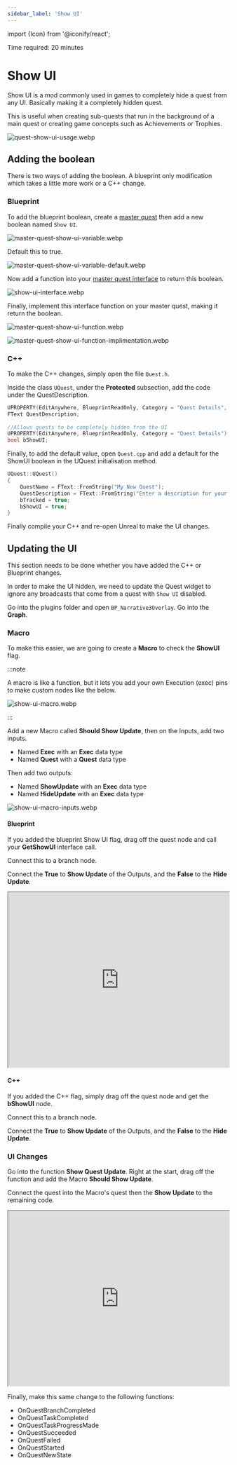 ```yaml
---
sidebar_label: 'Show UI'
---
```


import {Icon} from '@iconify/react';

<div class="action-time">
    <Icon icon="mdi:clock-time-eight-outline" height="20"></Icon> Time required: 20 minutes
</div>

# Show UI

Show UI is a mod commonly used in games to completely hide a quest from any UI. Basically making it a completely hidden quest.

This is useful when creating sub-quests that run in the background of a main quest or creating game concepts such as Achievements or Trophies.

![quest-show-ui-usage.webp](/img/quests/quest-show-ui-usage.webp)

## Adding the boolean

There is two ways of adding the boolean. A blueprint only modification which takes a little more work or a C++ change.

### Blueprint

To add the blueprint boolean, create a [master quest](../quests/index.md#master-quest) then add a new boolean named `Show UI`.

![master-quest-show-ui-variable.webp](/img/quests/master-quest-show-ui-variable.webp)

Default this to true.

![master-quest-show-ui-variable-default.webp](/img/quests/master-quest-show-ui-variable-default.webp)

Now add a function into your [master quest interface](../quests/index.md#master-quest-interface) to return this boolean.

![show-ui-interface.webp](/img/quests/show-ui-interface.webp)

Finally, implement this interface function on your master quest, making it return the boolean.

![master-quest-show-ui-function.webp](/img/quests/master-quest-show-ui-function.webp)

![master-quest-show-ui-function-implimentation.webp](/img/quests/master-quest-show-ui-function-implimentation.webp)

### C++

To make the C++ changes, simply open the file `Quest.h`.

Inside the class `UQuest`, under the **Protected** subsection, add the code under the QuestDescription.

```cpp
UPROPERTY(EditAnywhere, BlueprintReadOnly, Category = "Quest Details", meta = (MultiLine = true))
FText QuestDescription;
	
//Allows quests to be completely hidden from the UI
UPROPERTY(EditAnywhere, BlueprintReadOnly, Category = "Quest Details")
bool bShowUI;
```

Finally, to add the default value, open `Quest.cpp` and add a default for the ShowUI boolean in the UQuest initialisation method.

```cpp
UQuest::UQuest()
{
	QuestName = FText::FromString("My New Quest");
	QuestDescription = FText::FromString("Enter a description for your quest here.");
	bTracked = true;
	bShowUI = true;
}
```

Finally compile your C++ and re-open Unreal to make the UI changes.

## Updating the UI

This section needs to be done whether you have added the C++ or Blueprint changes.

In order to make the UI hidden, we need to update the Quest widget to ignore any broadcasts that come from a quest with `Show UI` disabled.

Go into the plugins folder and open `BP_Narrative3Overlay`. Go into the **Graph**.

### Macro

To make this easier, we are going to create a **Macro** to check the **ShowUI** flag.

:::note

A macro is like a function, but it lets you add your own Execution (exec) pins to make custom nodes like the below.

![show-ui-macro.webp](/img/quests/mods/show-ui-macro.webp)

:::

Add a new Macro called **Should Show Update**, then on the Inputs, add two inputs.

- Named **Exec** with an **Exec** data type
- Named **Quest** with a **Quest** data type

Then add two outputs:

- Named **ShowUpdate** with an **Exec** data type
- Named **HideUpdate** with an **Exec** data type

![show-ui-macro-inputs.webp](/img/quests/mods/show-ui-macro-inputs.webp)

#### Blueprint

If you added the blueprint Show UI flag, drag off the quest node and call your **GetShowUI** interface call.

Connect this to a branch node.

Connect the **True** to **Show Update** of the Outputs, and the **False** to the **Hide Update**.

<iframe src="https://blueprintue.com/render/j1ejjk2v/" width="100%" height="400" scrolling="no" allowfullscreen></iframe>

#### C++

If you added the C++ flag, simply drag off the quest node and get the **bShowUI** node.

Connect this to a branch node.

Connect the **True** to **Show Update** of the Outputs, and the **False** to the **Hide Update**.

### UI Changes

Go into the function **Show Quest Update**. Right at the start, drag off the function and add the Macro **Should Show Update**.

Connect the quest into the Macro's quest then the **Show Update** to the remaining code.

<iframe src="https://blueprintue.com/render/4n5pv52x/" width="100%" height="400" scrolling="no" allowfullscreen></iframe>

Finally, make this same change to the following functions:

- OnQuestBranchCompleted
- OnQuestTaskCompleted
- OnQuestTaskProgressMade
- OnQuestSucceeded
- OnQuestFailed
- OnQuestStarted
- OnQuestNewState